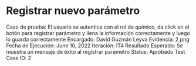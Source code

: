 # Registrar nuevo parámetro

Caso de prueba: El usuario se autentica con el rol de químico, da click en el botón para registrar parámetro y llena la información correctamente y luego lo guarda correctamente
Encargado: David Guzmán Leyva
Evidencia: 2.png
Fecha de Ejecución: June 10, 2022
Iteración: IT4
Resultado Esperado: Se muestra un mensaje de éxito al registrar parámetro
Status: Aprobado
Test Case ID: 2